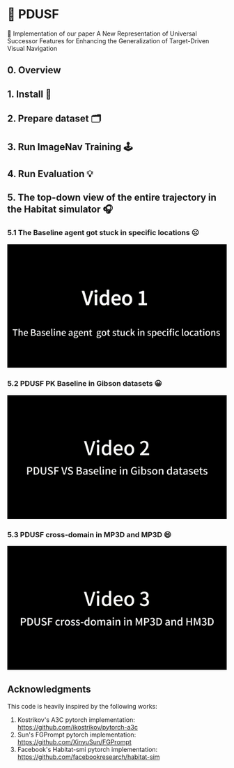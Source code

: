 # :robot: PDUSF 
💌 Implementation of our paper A New Representation of Universal Successor Features for Enhancing the Generalization of Target-Driven Visual Navigation
## 0. Overview
## 1. Install :rocket: 
## 2. Prepare dataset 🗂️
## 3. Run ImageNav Training 🕹️
## 4. Run Evaluation 💡
## 5. The top-down view of the entire trajectory in the Habitat simulator 🎧

### 5.1 The Baseline agent got stuck in specific locations ☹️
<div align="center">
    <img src="video_1.gif" />
</div>

### 5.2 PDUSF PK Baseline in Gibson datasets 😀
<div align="center">
    <img src="video_2.gif" />
</div>

### 5.3 PDUSF cross-domain in MP3D and MP3D 😄
 <div align="center">
    <img src="video_3.gif" />
 </div>
 
## Acknowledgments
This code is heavily inspired by the following works:
1. Kostrikov's A3C pytorch implementation: https://github.com/ikostrikov/pytorch-a3c
2. Sun's FGPrompt pytorch implementation:  https://github.com/XinyuSun/FGPrompt
3. Facebook's Habitat-smi pytorch implementation: https://github.com/facebookresearch/habitat-sim
